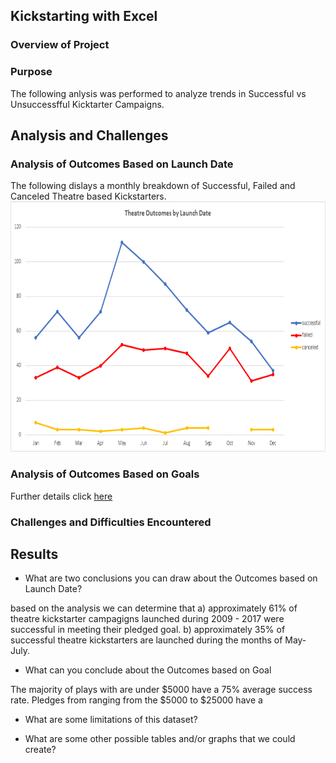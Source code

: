 ## Kickstarting with Excel

### Overview of Project

### Purpose
The following anlysis was performed to analyze trends in Successful vs Unsuccessfful Kicktarter Campaigns.

## Analysis and Challenges

### Analysis of Outcomes Based on Launch Date
The following dislays a monthly breakdown of Successful, Failed and Canceled Theatre based Kickstarters.
<img src="https://github.com/joshb738/kickstarter-analysis/blob/main/Resources/Theater_Outcomes_vs_Launch.png" width="800" height="400" />

### Analysis of Outcomes Based on Goals

Further details click [here](https://github.com/joshb738/kickstarter-analysis/blob/main/Resources/Outcomes_vs_Goals.png)

### Challenges and Difficulties Encountered

## Results

- What are two conclusions you can draw about the Outcomes based on Launch Date?

based on the analysis we can determine that 
a) approximately 61% of theatre kickstarter campagigns launched during 2009 - 2017 were successful in meeting their pledged goal. 
b) approximately 35% of successful theatre kickstarters are launched during the months of May- July. 

- What can you conclude about the Outcomes based on Goal

The majority of plays with  are under $5000 have a 75% average success rate. Pledges from ranging from the $5000 to $25000  have a

- What are some limitations of this dataset?

- What are some other possible tables and/or graphs that we could create?
